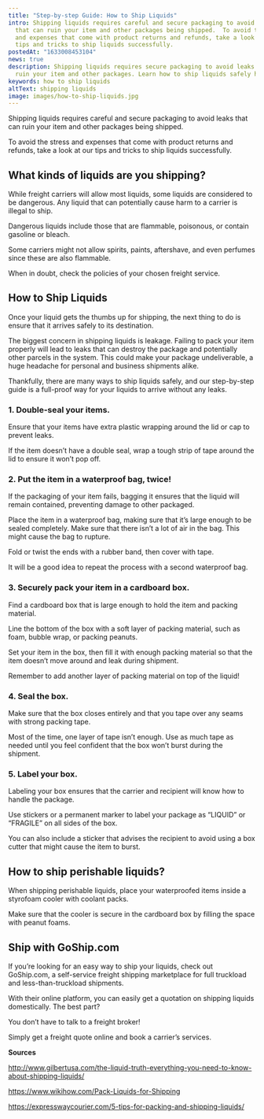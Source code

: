 ```yaml
---
title: "Step-by-step Guide: How to Ship Liquids"
intro: Shipping liquids requires careful and secure packaging to avoid leaks
  that can ruin your item and other packages being shipped.  To avoid the stress
  and expenses that come with product returns and refunds, take a look at our
  tips and tricks to ship liquids successfully.
postedAt: "1633008453104"
news: true
description: Shipping liquids requires secure packaging to avoid leaks that can
  ruin your item and other packages. Learn how to ship liquids safely here.
keywords: how to ship liquids
altText: shipping liquids
image: images/how-to-ship-liquids.jpg
---
```

<!--StartFragment-->

Shipping liquids requires careful and secure packaging to avoid leaks that can ruin your item and other packages being shipped.

To avoid the stress and expenses that come with product returns and refunds, take a look at our tips and tricks to ship liquids successfully.

## What kinds of liquids are you shipping?

While freight carriers will allow most liquids, some liquids are considered to be dangerous. Any liquid that can potentially cause harm to a carrier is illegal to ship.

Dangerous liquids include those that are flammable, poisonous, or contain gasoline or bleach.

Some carriers might not allow spirits, paints, aftershave, and even perfumes since these are also flammable.

When in doubt, check the policies of your chosen freight service.

## How to Ship Liquids

Once your liquid gets the thumbs up for shipping, the next thing to do is ensure that it arrives safely to its destination.

The biggest concern in shipping liquids is leakage. Failing to pack your item properly will lead to leaks that can destroy the package and potentially other parcels in the system. This could make your package undeliverable, a huge headache for personal and business shipments alike.

Thankfully, there are many ways to ship liquids safely, and our step-by-step guide is a full-proof way for your liquids to arrive without any leaks.

### 1. Double-seal your items.

Ensure that your items have extra plastic wrapping around the lid or cap to prevent leaks.

If the item doesn’t have a double seal, wrap a tough strip of tape around the lid to ensure it won’t pop off.

### 2. Put the item in a waterproof bag, twice!

If the packaging of your item fails, bagging it ensures that the liquid will remain contained, preventing damage to other packaged.

Place the item in a waterproof bag, making sure that it’s large enough to be sealed completely. Make sure that there isn’t a lot of air in the bag. This might cause the bag to rupture.

Fold or twist the ends with a rubber band, then cover with tape.

It will be a good idea to repeat the process with a second waterproof bag.

### 3. Securely pack your item in a cardboard box.

Find a cardboard box that is large enough to hold the item and packing material.

Line the bottom of the box with a soft layer of packing material, such as foam, bubble wrap, or packing peanuts.

Set your item in the box, then fill it with enough packing material so that the item doesn’t move around and leak during shipment.

Remember to add another layer of packing material on top of the liquid!

### 4. Seal the box.

Make sure that the box closes entirely and that you tape over any seams with strong packing tape. 

Most of the time, one layer of tape isn’t enough. Use as much tape as needed until you feel confident that the box won’t burst during the shipment.

### 5. Label your box.

Labeling your box ensures that the carrier and recipient will know how to handle the package.

Use stickers or a permanent marker to label your package as “LIQUID” or “FRAGILE” on all sides of the box.

You can also include a sticker that advises the recipient to avoid using a box cutter that might cause the item to burst.

## How to ship perishable liquids?

When shipping perishable liquids, place your waterproofed items inside a styrofoam cooler with coolant packs. 

Make sure that the cooler is secure in the cardboard box by filling the space with peanut foams.

## Ship with GoShip.com

If you’re looking for an easy way to ship your liquids, check out GoShip.com, a self-service freight shipping marketplace for full truckload and less-than-truckload shipments.

With their online platform, you can easily get a quotation on shipping liquids domestically. The best part?

You don’t have to talk to a freight broker! 

Simply get a freight quote online and book a carrier’s services.

**Sources**

<http://www.gilbertusa.com/the-liquid-truth-everything-you-need-to-know-about-shipping-liquids/>

<https://www.wikihow.com/Pack-Liquids-for-Shipping>

<https://expresswaycourier.com/5-tips-for-packing-and-shipping-liquids/>

<!--EndFragment-->